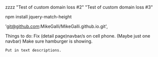 


zzzz
"Test of custom domain loss #2"
"Test of custom domain loss #3"

npm install jquery-match-height


'git@github.com:MikeGalli/MikeGalli.github.io.git',


Things to do:
	Fix (detail page)navbar/s on cell phone. (Maybe just one navbar) Make sure hamburger is showing.

	Put in text descriptions.